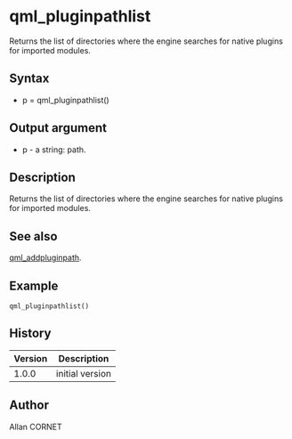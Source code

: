 

# qml_pluginpathlist

Returns the list of directories where the engine searches for native plugins for imported modules.

## Syntax

- p = qml_pluginpathlist()

## Output argument

 - p - a string: path.

## Description


  <p>Returns the list of directories where the engine searches for native plugins for imported modules.</p>


## See also

[qml_addpluginpath](qml_addpluginpath.md).
## Example

```Nelson
qml_pluginpathlist()
```

## History

|Version|Description|
|------|------|
|1.0.0|initial version|


## Author

Allan CORNET



